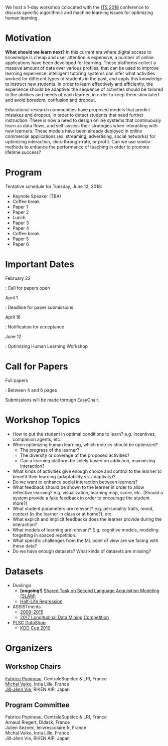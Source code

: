 We host a 1-day workshop colocated with the [ITS 2018](http://its2018.its-conferences.com) conference to discuss specific algorithmic and machine learning issues for optimizing human learning.

# Motivation

**What should we learn next?** In this current era where digital access to knowledge is cheap and user attention is expensive, a number of online applications have been developed for learning. These platforms collect a massive amount of data over various profiles, that can be used to improve learning experience: intelligent tutoring systems can infer what activities worked for different types of students in the past, and apply this knowledge to instruct new students. In order to learn effectively and efficiently, the experience should be adaptive: the sequence of activities should be tailored to the abilities and needs of each learner, in order to keep them stimulated and avoid boredom, confusion and dropout.

Educational research communities have proposed models that predict mistakes and dropout, in order to detect students that need further instruction. There is now a need to design online systems that continuously learn as data flows, and self-assess their strategies when interacting with new learners. These models have been already deployed in online commercial applications (ex. streaming, advertising, social networks) for optimizing interaction, click-through-rate, or profit. Can we use similar methods to enhance the performance of teaching in order to promote lifetime success?

# Program

Tentative schedule for Tuesday, June 12, 2018:

- Keynote Speaker (TBA)
- Coffee break
- Paper 1
- Paper 2
- Lunch
- Paper 3
- Paper 4
- Coffee break
- Paper 5
- Paper 6

# Important Dates

February 22

:   Call for papers open

April 1

:   Deadline for paper submissions

April 16

:   Notification for acceptance

June 12

:   Optimizing Human Learning Workshop

# Call for Papers

Full papers

:    Between 4 and 6 pages

Submissions will be made through EasyChair.

# Workshop Topics

- How to put the student in optimal conditions to learn? e.g. incentives, companion agents, etc.
- When optimizing human learning, which metrics should be optimized?
    - The progress of the learner?
    - The diversity or coverage of the proposed activities?
    - Can a learning platform be solely based on addiction, maximizing interaction?
- What kinds of activities give enough choice and control to the learner to benefit their learning (adaptability vs. adaptivity)?
- Do we want to enhance social interaction between learners?
- What feedback should be shown to the learner in order to allow reflective learning? e.g. visualization, learning map, score, etc. (Should a system provide a fake feedback in order to encourage the student more?)
- What student parameters are relevant? e.g. personality traits, mood, context (is the learner in class or at home?), etc.
- What explicit and implicit feedbacks does the learner provide during the interaction?
- What models of learning are relevant? E.g. cognitive models, modeling forgetting in spaced repetition.
- What specific challenges from the ML point of view are we facing with these data?
- Do we have enough datasets? What kinds of datasets are missing?

# Datasets

- Duolingo
    - **[ongoing!]** [Shared Task on Second Language Acquisition Modeling (SLAM)](http://sharedtask.duolingo.com)
    - [Half-Life Regression](https://github.com/duolingo/halflife-regression)
- ASSISTments
    - [2009–2015](https://sites.google.com/site/assistmentsdata/home/assistment-2009-2010-data)
    - [2017 Longitudinal Data Mining Competition](https://sites.google.com/view/assistmentsdatamining)
- [PLSC DataShop](http://pslcdatashop.web.cmu.edu)
    - [KDD Cup 2010](https://pslcdatashop.web.cmu.edu/KDDCup/downloads.jsp)

# Organizers

## Workshop Chairs

[Fabrice Popineau](http://semantic.supelec.fr/popineau/), CentraleSupélec & LRI, France  
[Michal Valko](http://researchers.lille.inria.fr/~valko/hp/), Inria Lille, France  
[Jill-Jênn Vie](https://jilljenn.github.io), RIKEN AIP, Japan

## Program Committee

Fabrice Popineau, CentraleSupélec & LRI, France  
Arnaud Riegert, Didask, France  
Julien Seznec, lelivrescolaire.fr, France  
Michal Valko, Inria Lille, France  
Jill-Jênn Vie, RIKEN AIP, Japan

